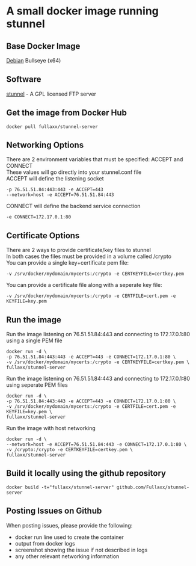 # A small docker image running stunnel

## Base Docker Image
[Debian](https://hub.docker.com/_/debian) Bullseye (x64)

## Software
[stunnel](https://www.stunnel.org/) - A GPL licensed FTP server

## Get the image from Docker Hub
```
docker pull fullaxx/stunnel-server
```

## Networking Options
There are 2 environment variables that must be specified: ACCEPT and CONNECT \
These values will go directly into your stunnel.conf file \
ACCEPT will define the listening socket
```
-p 76.51.51.84:443:443 -e ACCEPT=443
--network=host -e ACCEPT=76.51.51.84:443
```
CONNECT will define the backend service connection
```
-e CONNECT=172.17.0.1:80
```

## Certificate Options
There are 2 ways to provide certificate/key files to stunnel \
In both cases the files must be provided in a volume called /crypto \
You can provide a single key+certificate pem file:
```
-v /srv/docker/mydomain/mycerts:/crypto -e CERTKEYFILE=certkey.pem
```
You can provide a certificate file along with a seperate key file:
```
-v /srv/docker/mydomain/mycerts:/crypto -e CERTFILE=cert.pem -e KEYFILE=key.pem
```

## Run the image
Run the image listening on 76.51.51.84:443 and connecting to 172.17.0.1:80 using a single PEM file
```
docker run -d \
-p 76.51.51.84:443:443 -e ACCEPT=443 -e CONNECT=172.17.0.1:80 \
-v /srv/docker/mydomain/mycerts:/crypto -e CERTKEYFILE=certkey.pem \
fullaxx/stunnel-server
```
Run the image listening on 76.51.51.84:443 and connecting to 172.17.0.1:80 using seperate PEM files
```
docker run -d \
-p 76.51.51.84:443:443 -e ACCEPT=443 -e CONNECT=172.17.0.1:80 \
-v /srv/docker/mydomain/mycerts:/crypto -e CERTFILE=cert.pem -e KEYFILE=key.pem \
fullaxx/stunnel-server
```
Run the image with host networking
```
docker run -d \
--network=host -e ACCEPT=76.51.51.84:443 -e CONNECT=172.17.0.1:80 \
-v /crypto:/crypto -e CERTKEYFILE=certkey.pem \
fullaxx/stunnel-server
```

## Build it locally using the github repository
```
docker build -t="fullaxx/stunnel-server" github.com/Fullaxx/stunnel-server
```

## Posting Issues on Github
When posting issues, please provide the following:
* docker run line used to create the container
* output from docker logs
* screenshot showing the issue if not described in logs
* any other relevant networking information
